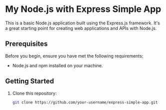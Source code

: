 # My Node.js with Express Simple App

This is a basic Node.js application built using the Express.js framework. It's a great starting point for creating web applications and APIs with Node.js.

## Prerequisites

Before you begin, ensure you have met the following requirements:

- Node.js and npm installed on your machine.

## Getting Started

1. Clone this repository:

   ```bash
   git clone https://github.com/your-username/express-simple-app.git
  ```